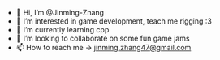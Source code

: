 - 👋 Hi, I’m @Jinming-Zhang
- 👀 I’m interested in game development, teach me rigging :3
- 🌱 I’m currently learning cpp
- 💞️ I’m looking to collaborate on some fun game jams
- 📫 How to reach me -> jinming.zhang47@gmail.com

<!---
Jinming-Zhang/Jinming-Zhang is a ✨ special ✨ repository because its `README.md` (this file) appears on your GitHub profile.
You can click the Preview link to take a look at your changes.
--->
